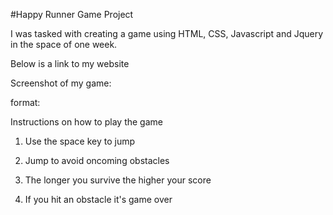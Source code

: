#Happy Runner Game Project 

I was tasked with creating a game using HTML, CSS, Javascript and Jquery in the space of one week.

Below is a link to my website

Screenshot of my game:

format:

Instructions on how to play the game

1. Use the space key to jump

2. Jump to avoid oncoming obstacles

3. The longer you survive the higher your score

4. If you hit an obstacle it's game over
